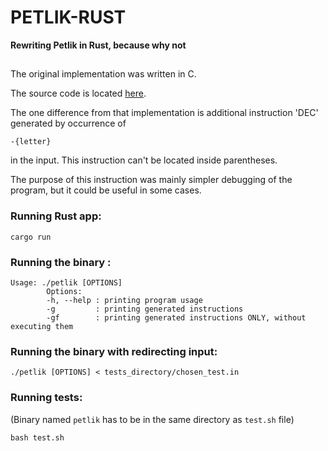 # PETLIK-RUST
**Rewriting Petlik in Rust, because why not**

##

The original implementation was written in C. 

The source code is located [here](https://github.com/Emilo77/SEM1-WPI-PETLIK).

The one difference from that implementation is additional instruction 'DEC' generated by occurrence of
```console
-{letter}
```
in the input. This instruction can't be located inside parentheses.

The purpose of this instruction was mainly simpler debugging of the program, but it could be useful in some cases.

### Running Rust app:
```console
cargo run
```

### Running the binary :
```console
Usage: ./petlik [OPTIONS]
        Options:
        -h, --help : printing program usage
        -g         : printing generated instructions
        -gf        : printing generated instructions ONLY, without executing them

```

### Running the binary with redirecting input:
```console
./petlik [OPTIONS] < tests_directory/chosen_test.in
```

### Running tests:
(Binary named `petlik` has to be in the same directory as `test.sh` file)
```console
bash test.sh
```



